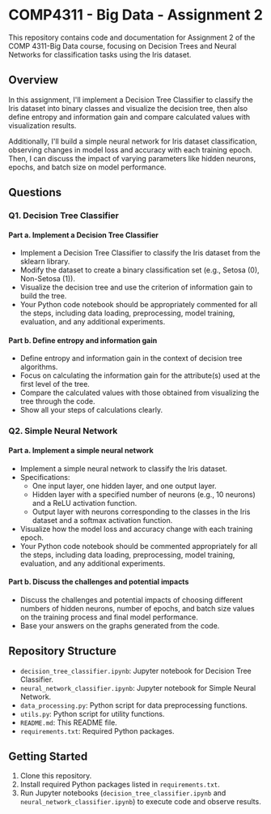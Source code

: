 # COMP4311 - Big Data - Assignment 2

This repository contains code and documentation for Assignment 2 of the COMP 4311-Big Data course, focusing on Decision Trees and Neural Networks for classification tasks using the Iris dataset.

## Overview

In this assignment, I'll implement a Decision Tree Classifier to classify the Iris dataset into binary classes and visualize the decision tree, then also define entropy and information gain and compare calculated values with visualization results.

Additionally, I'll build a simple neural network for Iris dataset classification, observing changes in model loss and accuracy with each training epoch. Then, I can discuss the impact of varying parameters like hidden neurons, epochs, and batch size on model performance.
## Questions

### Q1. Decision Tree Classifier

#### Part a. Implement a Decision Tree Classifier

- Implement a Decision Tree Classifier to classify the Iris dataset from the sklearn library.
- Modify the dataset to create a binary classification set (e.g., Setosa (0), Non-Setosa (1)).
- Visualize the decision tree and use the criterion of information gain to build the tree.
- Your Python code notebook should be appropriately commented for all the steps, including data loading, preprocessing, model training, evaluation, and any additional experiments.

#### Part b. Define entropy and information gain

- Define entropy and information gain in the context of decision tree algorithms.
- Focus on calculating the information gain for the attribute(s) used at the first level of the tree.
- Compare the calculated values with those obtained from visualizing the tree through the code.
- Show all your steps of calculations clearly.

### Q2. Simple Neural Network

#### Part a. Implement a simple neural network

- Implement a simple neural network to classify the Iris dataset.
- Specifications:
  - One input layer, one hidden layer, and one output layer.
  - Hidden layer with a specified number of neurons (e.g., 10 neurons) and a ReLU activation function.
  - Output layer with neurons corresponding to the classes in the Iris dataset and a softmax activation function.
- Visualize how the model loss and accuracy change with each training epoch.
- Your Python code notebook should be commented appropriately for all the steps, including data loading, preprocessing, model training, evaluation, and any additional experiments.

#### Part b. Discuss the challenges and potential impacts

- Discuss the challenges and potential impacts of choosing different numbers of hidden neurons, number of epochs, and batch size values on the training process and final model performance.
- Base your answers on the graphs generated from the code.

## Repository Structure

- `decision_tree_classifier.ipynb`: Jupyter notebook for Decision Tree Classifier.
- `neural_network_classifier.ipynb`: Jupyter notebook for Simple Neural Network.
- `data_processing.py`: Python script for data preprocessing functions.
- `utils.py`: Python script for utility functions.
- `README.md`: This README file.
- `requirements.txt`: Required Python packages.

## Getting Started

1. Clone this repository.
2. Install required Python packages listed in `requirements.txt`.
3. Run Jupyter notebooks (`decision_tree_classifier.ipynb` and `neural_network_classifier.ipynb`) to execute code and observe results.



